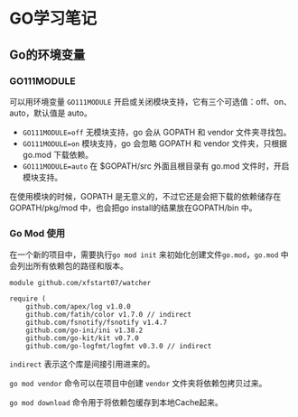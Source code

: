 # GO学习笔记

## Go的环境变量

### GO111MODULE

可以用环境变量 `GO111MODULE` 开启或关闭模块支持，它有三个可选值：off、on、auto，默认值是 auto。

- `GO111MODULE=off` 无模块支持，go 会从 GOPATH 和 vendor 文件夹寻找包。
- `GO111MODULE=on` 模块支持，go 会忽略 GOPATH 和 vendor 文件夹，只根据 go.mod 下载依赖。
- `GO111MODULE=auto` 在 $GOPATH/src 外面且根目录有 go.mod 文件时，开启模块支持。

在使用模块的时候，GOPATH 是无意义的，不过它还是会把下载的依赖储存在 GOPATH/pkg/mod 中，也会把go install的结果放在GOPATH/bin 中。

### Go Mod 使用

在一个新的项目中，需要执行`go mod init` 来初始化创建文件`go.mod`，`go.mod` 中会列出所有依赖包的路径和版本。

```
module github.com/xfstart07/watcher

require (
    github.com/apex/log v1.0.0
    github.com/fatih/color v1.7.0 // indirect
    github.com/fsnotify/fsnotify v1.4.7
    github.com/go-ini/ini v1.38.2
    github.com/go-kit/kit v0.7.0
    github.com/go-logfmt/logfmt v0.3.0 // indirect
```

`indirect` 表示这个库是间接引用进来的。

`go mod vendor` 命令可以在项目中创建 `vendor` 文件夹将依赖包拷贝过来。

`go mod download` 命令用于将依赖包缓存到本地Cache起来。